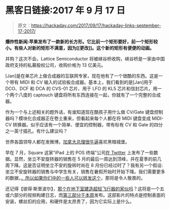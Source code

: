 # 黑客日链接:2017 年 9 月 17 日

> 原文：<https://hackaday.com/2017/09/17/hackaday-links-september-17-2017/>

**爆炸性新闻:苹果发布了一款新的长方形。它比前一个矩形要好，前一个矩形较小。有些人对新的矩形不满意，因为[[更改]]。这个新的矩形有便便的动画。**

并购？这次不会。Lattice Semiconductor 将被峡谷桥收购，峡谷桥是一家由中国政府支持的私募股权公司，收购价格为 13 亿美元。

[Jan]是在单芯片上做合成器的互联网专家，现在他有了一个很酷的东西。这是一个带有 MIDI 和 CV 输入的试验板合成器。基本上，我们看到的是[Jan]用于 DCO、DCF 和 DCA 的 CVS-01 芯片、用于 LFO 的 KL5 芯片和信封芯片。用一个两个八度的 captouch 键盘将所有东西连接在一起，你就有了一个完整的合成器。

作为一个与上述相关的题外话，有谁知道现在酷孩子用什么做 CV/Gate 键盘控制器吗？模块化合成器正在卷土重来，但看起来每个人都在将 MIDI 键盘变成 MIDI-CV 转换器。似乎应该有一个简单、便宜的控制器，带有标有 CV 和 Gate 的四分之一英寸插孔。有什么建议吗？

世界各国领导人都在发微博。[加拿大总理很牛逼](https://twitter.com/JustinTrudeau/status/873600926128504832)喜欢黑暗城堡。

早在 7 月，Square 这家“iPad 上的 POS 终端”公司[在 Twitter](https://twitter.com/Square/status/874812495700959232) 上发布了一些数据。显然，坐立不安旋转器的销售在 5 月的最后一周达到顶峰，并在夏季的前几周下降。这是否证明坐立不安的旋转时尚在 8 月份已经过时了？我有另一个假设:坐立不安旋转器的销售与中学生有关，销售在暑假开始时开始下降。我们需要更多的数据，[，所以如果你们中的一些人可以转发这个](https://twitter.com/BBenchoff/status/908071084909572096)，那将是令人敬畏的。

还记得【彼得·斯里波尔】，[那个在地下室建造超轻飞行器的家伙吗](https://hackaday.com/2017/08/14/building-an-ultralight-out-of-foam-in-a-basement/)？这将是一个五或六部分的视频构建日志，而[第三部分于本周](https://www.youtube.com/watch?v=GjQ48hrLx34)发布。这部影片的特点是控制表面的安装，螺丝扣的应用，和硬件是太昂贵了，因为它实际上是什么。